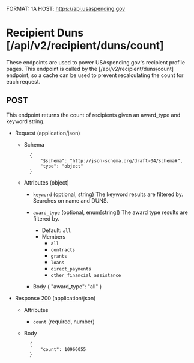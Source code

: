 FORMAT: 1A
HOST: https://api.usaspending.gov

# Recipient Duns [/api/v2/recipient/duns/count]

These endpoints are used to power USAspending.gov's recipient profile pages. This endpoint is called by the [/api/v2/recipient/duns/count] endpoint, so a cache can be used to prevent recalculating the count for each request. 

## POST 

This endpoint returns the count of recipients given an award_type and keyword string.

+ Request (application/json)
    + Schema

            {
                "$schema": "http://json-schema.org/draft-04/schema#",
                "type": "object"
            }

    + Attributes (object)
        + `keyword` (optional, string)
            The keyword results are filtered by. Searches on name and DUNS.
        + `award_type` (optional, enum[string])
            The award type results are filtered by.
            + Default: `all`
            + Members
                + `all`
                + `contracts`
                + `grants`
                + `loans`
                + `direct_payments`
                + `other_financial_assistance`

        + Body
                {
                    "award_type": "all"
                }


+ Response 200 (application/json)
    + Attributes
        + `count` (required, number)

    + Body


            {
                "count": 10966055
            }
